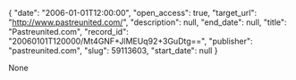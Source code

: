 {
  "date": "2006-01-01T12:00:00", 
  "open_access": true, 
  "target_url": "http://www.pastreunited.com/", 
  "description": null, 
  "end_date": null, 
  "title": "Pastreunited.com", 
  "record_id": "20060101T120000/Mt4GNF+JlMEUq92+3GuDtg==", 
  "publisher": "pastreunited.com", 
  "slug": 59113603, 
  "start_date": null
}

None